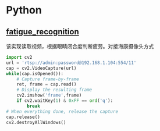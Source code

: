 # Python
## [fatigue_recognition](https://github.com/Bigdongzai/Python/tree/master/Malfeasance%20Detection/fatigue_recognition)
   该实现读取视频，根据眼睛闭合度判断疲劳。对接海康摄像头方式
   ~~~ python
   import cv2
   url = 'rtsp://admin:password@192.168.1.104:554/11'
   cap = cv2.VideoCapture(url)
   while(cap.isOpened()):  
       # Capture frame-by-frame  
       ret, frame = cap.read()  
       # Display the resulting frame  
       cv2.imshow('frame',frame)  
       if cv2.waitKey(1) & 0xFF == ord('q'):  
           break  
   # When everything done, release the capture  
   cap.release()  
   cv2.destroyAllWindows() 
   ~~~
   
   
